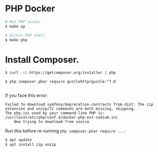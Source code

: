 # PHP Docker

```bash
# Run PHP server
$ make up

# Access PHP shell
$ make php
```

# Install Composer.

```bash
$ curl -sS https://getcomposer.org/installer | php

$ php composer.phar require guzzlehttp/guzzle:^7.0



```

If you face this error:
```
Failed to download symfony/deprecation-contracts from dist: The zip extension and unzip/7z commands are both missing, skipping.
The php.ini used by your command-line PHP is: /usr/local/etc/php/conf.d/docker-php-ext-sodium.ini
    Now trying to download from source
```


Run this before re-running `php composer.phar require ...`:

```bash
$ apt update
$ apt install zip unzip
```
